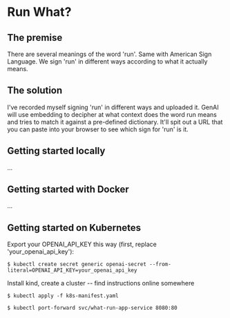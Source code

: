 # Run What?

## The premise
There are several meanings of the word 'run'. Same with American Sign Language. We sign 'run' in different ways according to what it actually means.

## The solution
I've recorded myself signing 'run' in different ways and uploaded it. GenAI will use embedding to decipher at what context does the word run means and tries to match it against a pre-defined dictionary. It'll spit out a URL that you can paste into your browser to see which sign for 'run' is it.

## Getting started locally
...

## Getting started with Docker
...

## Getting started on Kubernetes
Export your OPENAI_API_KEY this way (first, replace 'your_openai_api_key'):
```
$ kubectl create secret generic openai-secret --from-literal=OPENAI_API_KEY=your_openai_api_key
```

Install kind, create a cluster -- find instructions online somewhere
```
$ kubectl apply -f k8s-manifest.yaml 

$ kubectl port-forward svc/what-run-app-service 8080:80
```